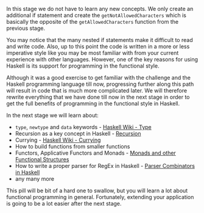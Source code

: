 In this stage we do not have to learn any new concepts.
We only create an additional if statement and create the `getNotAllowedCharacters` which is basically the opposite of the `getAllowedCharacters` function from the previous stage.

You may notice that the many nested if statements make it difficult to read and write code.
Also, up to this point the code is written in a more or less imperative style like you may be most familiar with from your current experience with other languages.
However, one of the key reasons for using Haskell is its support for programming in the functional style.

Although it was a good exercise to get familiar with the challenge and the Haskell programming language till now, progressing further along this path will result in code that is much more complicated later. We will therefore rewrite everything that we have done till now in the next stage in order to get the full benefits of programming in the functional style in Haskell.


In the next stage we will learn about:
- `type`, `newtype` and `data` keywords - [Haskell Wiki - Type](https://wiki.haskell.org/Type)
- Recursion as a key concept in Haskell - [Recursion](http://learnyouahaskell.com/recursion)
- Currying - [Haskell Wiki - Currying](https://wiki.haskell.org/Currying)
- How to build functions from smaller functions
- Functors, Applicative Functors and Monads - [Monads and other Functional Structures](https://mmhaskell.com/monads)
- How to write a proper parser for RegEx in Haskell - [Parser Combinators in Haskell](https://serokell.io/blog/parser-combinators-in-haskell)
- any many more

This pill will be bit of a hard one to swallow, but you will learn a lot about functional programming in general.
Fortunately, extending your application is going to be a lot easier after the next stage.
